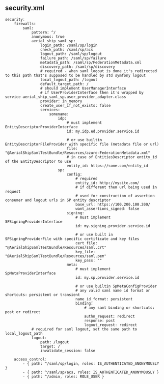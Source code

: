 security.xml
------------

    security:
        firewalls:
            saml:
                pattern: ^/
                anonymous: true
                aerial_ship_saml_sp:
                    login_path: /saml/sp/login
                    check_path: /saml/sp/acs
                    logout_path: /saml/sp/logout
                    failure_path: /saml/sp/failure
                    metadata_path: /saml/sp/FederationMetadata.xml
                    discovery_path: /saml/sp/discovery
                    # required - when saml logout is done it's redirected to this path that's supposed to be handled by std symfony logout
                    local_logout_path: /logout
                    default_target_path: /
                    # should implement UserManagerInterface
                    # if UserProviderInterface then it's wrapped by service aerial_ship_saml_sp.user_provider_adapter.class
                    provider: in_memory
                    create_user_if_not_exists: false
                    services:
                        somename:
                            idp:
                                # must implement EntityDescriptorProviderInterface
                                id: my.idp.ed.provider.service.id

                                # or use builtin EntityDescriptorFileProvider with specific file (metadata file or url)
                                file: "@AerialShipSamlTestBundle/Resources/azure-FederationMetadata.xml"
                                # in case of EntitiesDescriptor entity_id of the EntityDescriptor to use
                                entity_id: https://some.com/entity_id
                            sp:
                                config:
                                    # required
                                    entity_id: http://mysite.com/
                                    # if different then url being used in request
                                    # used for construction of assertion consumer and logout urls in SP entity descriptor
                                    base_url: https://100.200.100.200/
                                    want_assertions_signed: false
                                signing:
                                    # must implement SPSigningProviderInterface
                                    id: my.signing.provider.service.id

                                    # or use built in SPSigningProviderFile with specific certificate and key files
                                    cert_file: "@AerialShipSamlTestBundle/Resources/saml.crt"
                                    key_file: "@AerialShipSamlTestBundle/Resources/saml.pem"
                                    key_pass: ""
                                meta:
                                    # must implement SpMetaProviderInterface
                                    id: my.sp.provider.service.id

                                    # or use builtin SpMetaConfigProvider
                                    # any valid saml name id format or shortcuts: persistent or transient
                                    name_id_format: persistent
                                    binding:
                                        # any saml binding or shortcuts: post or redirect
                                        authn_request: redirect
                                        response: post
                                        logout_request: redirect
                # required for saml logout, set the same path to local_logout_path
                logout:
                    path: /logout
                    target: /
                    invalidate_session: false

        access_control:
            - { path: ^/saml/sp/login, roles: IS_AUTHENTICATED_ANONYMOUSLY }
            - { path: ^/saml/sp/acs, roles: IS_AUTHENTICATED_ANONYMOUSLY }
            - { path: ^/admin, roles: ROLE_USER }
